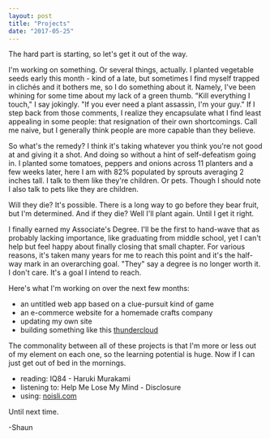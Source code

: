 ```yaml
---
layout: post
title: "Projects"
date: "2017-05-25"
---
```


The hard part is starting, so let's get it out of the way. 

I'm working on something. Or several things, actually. I planted vegetable seeds early this month - kind of a late, but sometimes I find myself trapped in clichés and it bothers me, so I do something about it. Namely, I've been whining for some time about my lack of a green thumb. "Kill everything I touch," I say jokingly. "If you ever need a plant assassin, I'm your guy." If I step back from those comments, I realize they encapsulate what I find least appealing in some people: that resignation of their own shortcomings. Call me naive, but I generally think people are more capable than they believe.

So what's the remedy? I think it's taking whatever you think you're not good at and giving it a shot. And doing so without a hint of self-defeatism going in. I planted some tomatoes, peppers and onions across 11 planters and a few weeks later, here I am with 82% populated by sprouts averaging 2 inches tall. I talk to them like they're children. Or pets. Though I should note I also talk to pets like they are children. 

Will they die? It's possible. There is a long way to go before they bear fruit, but I'm determined. And if they die? Well I'll plant again. Until I get it right. 

I finally earned my Associate's Degree. I'll be the first to hand-wave that as probably lacking importance, like graduating from middle school, yet I can't help but feel happy about finally closing that small chapter. For various reasons, it's taken many years for me to reach this point and it's the half-way mark in an overarching goal. "They" say a degree is no longer worth it. I don't care. It's a goal I intend to reach.

Here's what I'm working on over the next few months:
* an untitled web app based on a clue-pursuit kind of game
* an e-commerce website for a homemade crafts company
* updating my own site
* building something like this [thundercloud](http://www.richardclarkson.com/cloud/)

The commonality between all of these projects is that I'm more or less out of my element on each one, so the learning potential is huge. Now if I can just get out of bed in the mornings.

* reading: IQ84 - Haruki Murakami
* listening to: Help Me Lose My Mind - Disclosure
* using: [noisli.com](https://www.noisli.com/)

Until next time.

-Shaun
